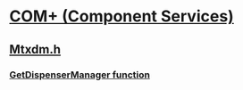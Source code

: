 # [COM+ (Component Services)](../_cos/index.md)
## [Mtxdm.h](index.md)
### [GetDispenserManager function](../mtxdm/nf-mtxdm-getdispensermanager.md)
